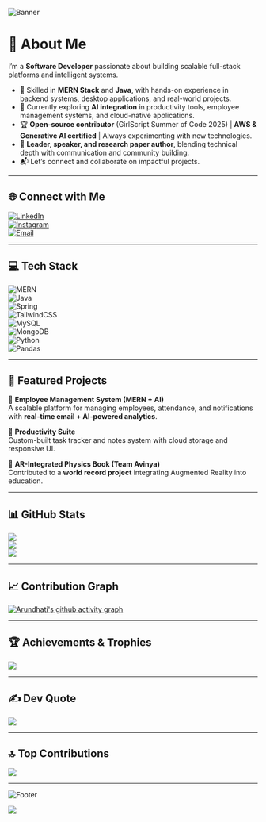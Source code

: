 <!-- Header Banner -->
![Banner](https://capsule-render.vercel.app/api?type=waving&color=gradient&height=200&section=header&text=Arundhati%20Vaishnav%20👩‍💻&fontSize=40&fontColor=fff&animation=fadeIn&fontAlignY=35)

# 💫 About Me  
I’m a **Software Developer** passionate about building scalable full-stack platforms and intelligent systems.  

- 🚀 Skilled in **MERN Stack** and **Java**, with hands-on experience in backend systems, desktop applications, and real-world projects.  
- 🌱 Currently exploring **AI integration** in productivity tools, employee management systems, and cloud-native applications.  
- 🏆 **Open-source contributor** (GirlScript Summer of Code 2025) | **AWS & Generative AI certified** | Always experimenting with new technologies.  
- 🎤 **Leader, speaker, and research paper author**, blending technical depth with communication and community building.  
- 📬 Let’s connect and collaborate on impactful projects.  

---

## 🌐 Connect with Me  
[![LinkedIn](https://img.shields.io/badge/LinkedIn-%230077B5.svg?logo=linkedin&logoColor=white)](https://linkedin.com/in/arundhati-vaishnav17)  
[![Instagram](https://img.shields.io/badge/Instagram-%23E4405F.svg?logo=Instagram&logoColor=white)](https://instagram.com/aruu_0017)  
[![Email](https://img.shields.io/badge/Email-D14836?logo=gmail&logoColor=white)](mailto:arundhatianil17@gmail.com)  

---

## 💻 Tech Stack  
![MERN](https://img.shields.io/badge/MERN-%2300C4CC.svg?style=for-the-badge&logo=react&logoColor=white)  
![Java](https://img.shields.io/badge/Java-%23ED8B00.svg?style=for-the-badge&logo=openjdk&logoColor=white)  
![Spring](https://img.shields.io/badge/Spring-%236DB33F.svg?style=for-the-badge&logo=spring&logoColor=white)  
![TailwindCSS](https://img.shields.io/badge/TailwindCSS-%2338B2AC.svg?style=for-the-badge&logo=tailwind-css&logoColor=white)  
![MySQL](https://img.shields.io/badge/MySQL-%234479A1.svg?style=for-the-badge&logo=mysql&logoColor=white)  
![MongoDB](https://img.shields.io/badge/MongoDB-%234ea94b.svg?style=for-the-badge&logo=mongodb&logoColor=white)  
![Python](https://img.shields.io/badge/Python-%233670A0.svg?style=for-the-badge&logo=python&logoColor=ffdd54)  
![Pandas](https://img.shields.io/badge/Pandas-%23150458.svg?style=for-the-badge&logo=pandas&logoColor=white)  

---

## 📂 Featured Projects  

🔹 **Employee Management System (MERN + AI)**  
A scalable platform for managing employees, attendance, and notifications with **real-time email + AI-powered analytics**.  

🔹 **Productivity Suite**  
Custom-built task tracker and notes system with cloud storage and responsive UI.  

🔹 **AR-Integrated Physics Book (Team Avinya)**  
Contributed to a **world record project** integrating Augmented Reality into education.  

---

## 📊 GitHub Stats  
![](https://github-readme-stats.vercel.app/api?username=arundhativaishnav&theme=tokyonight&hide_border=false&include_all_commits=true&count_private=true&cache_seconds=3600)  
![](https://nirzak-streak-stats.vercel.app/?user=arundhativaishnav&theme=tokyonight&hide_border=false&cache_seconds=3600)  
![](https://github-readme-stats.vercel.app/api/top-langs/?username=arundhativaishnav&theme=tokyonight&hide_border=false&layout=compact&cache_seconds=3600)  

---

## 📈 Contribution Graph  
[![Arundhati's github activity graph](https://github-readme-activity-graph.vercel.app/graph?username=arundhativaishnav&theme=tokyo-night)](https://github.com/ashutosh00710/github-readme-activity-graph)  

---

## 🏆 Achievements & Trophies  
![](https://github-profile-trophy.vercel.app/?username=arundhativaishnav&theme=onedark&no-frame=true&margin-w=6&margin-h=6)  

---

## ✍️ Dev Quote  
![](https://quotes-github-readme.vercel.app/api?type=horizontal&theme=tokyonight)  

---

## 🔝 Top Contributions  
![](https://github-contributor-stats.vercel.app/api?username=arundhativaishnav&limit=5&theme=tokyonight&combine_all_yearly_contributions=true)  

---

![Footer](https://capsule-render.vercel.app/api?type=waving&color=gradient&height=120&section=footer)

[![](https://visitcount.itsvg.in/api?id=arundhativaishnav&icon=5&color=6)](https://visitcount.itsvg.in)  
